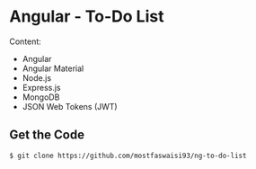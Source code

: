 # Angular - To-Do List

Content:

- Angular
- Angular Material
- Node.js
- Express.js
- MongoDB
- JSON Web Tokens (JWT)

## Get the Code

```
$ git clone https://github.com/mostfaswaisi93/ng-to-do-list
```
